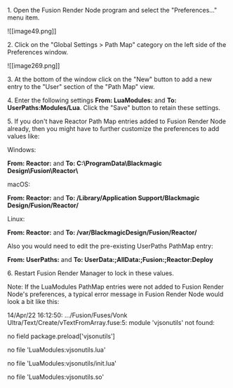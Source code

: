 1\. Open the Fusion Render Node program and select the "Preferences..." menu item.

![[image49.png]]

2\. Click on the "Global Settings \> Path Map" category on the left side of the Preferences window.

![[image269.png]]

3\. At the bottom of the window click on the "New" button to add a new entry to the "User" section of the "Path Map" view.

4\. Enter the following settings **From: LuaModules:** and **To: UserPaths:Modules/Lua**. Click the "Save" button to retain these settings.

5\. If you don't have Reactor Path Map entries added to Fusion Render Node already, then you might have to further customize the preferences to add values like:

Windows:

**From: Reactor:** and **To: C:\\ProgramData\\Blackmagic Design\\Fusion\\Reactor\\**

macOS:

**From: Reactor:** and **To: /Library/Application Support/Blackmagic Design/Fusion/Reactor/**

Linux:

**From: Reactor:** and **To: /var/BlackmagicDesign/Fusion/Reactor/**

Also you would need to edit the pre-existing UserPaths PathMap entry:

**From: UserPaths:** and **To: UserData:;AllData:;Fusion:;Reactor:Deploy**

6\. Restart Fusion Render Manager to lock in these values.

Note: If the LuaModules PathMap entries were not added to Fusion Render Node's preferences, a typical error message in Fusion Render Node would look a bit like this:

14/Apr/22 16:12:50: .../Fusion/Fuses/Vonk Ultra/Text/Create/vTextFromArray.fuse:5: module 'vjsonutils' not found:

no field package.preload\['vjsonutils'\]

no file 'LuaModules:vjsonutils.lua'

no file 'LuaModules:vjsonutils/init.lua'

no file 'LuaModules:vjsonutils.so'